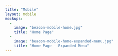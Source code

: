 ```yaml
---
title: "Mobile"
layout: mobile
mockups:
  -
    image: "beacon-mobile-home.jpg"
    title: "Home Page"
  -
    image: "beacon-mobile-home-expanded-menu.jpg"
    title: "Home Page - Expanded Menu"
---
```

